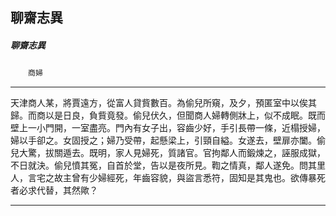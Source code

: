 

## 聊齋志異

##### 聊齋志異
　　`商婦`

* * *

天津商人某，將賈遠方，從富人貸貲數百。為偷兒所窺，及夕，預匿室中以俟其歸。而商以是日良，負貲竟發。偷兒伏久，但聞商人婦轉側牀上，似不成眠。既而壁上一小門開，一室盡亮。門內有女子出，容齒少好，手引長帶一條，近榻授婦，婦以手卻之。女固授之；婦乃受帶，起懸梁上，引頸自縊。女遂去，壁扉亦闔。偷兒大驚，拔關遁去。既明，家人見婦死，質諸官。官拘鄰人而鍛煉之，誣服成獄，不日就決。偷兒憤其冤，自首於堂，告以是夜所見。鞫之情真，鄰人遂免。問其里人，言宅之故主曾有少婦經死，年齒容貌，與盜言悉符，固知是其鬼也。欲傳暴死者必求代替，其然歟？

* * *

